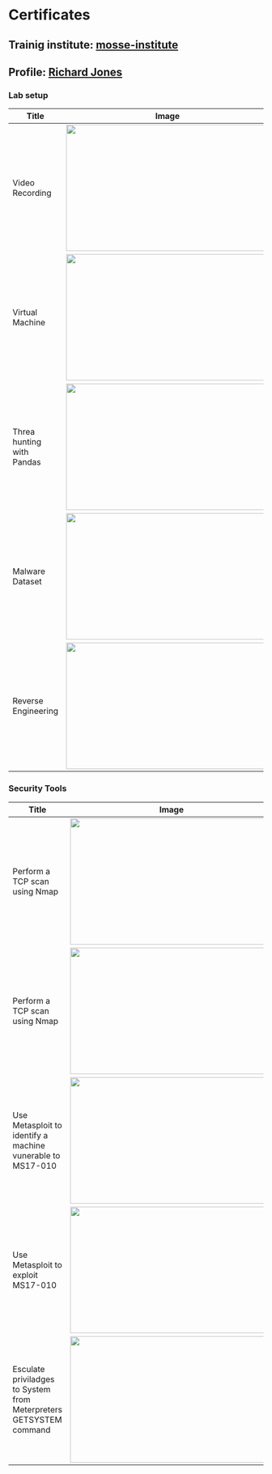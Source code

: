 # Certificates

## Trainig institute: [mosse-institute](https://www.mosse-institute.com/)
## Profile: [Richard Jones](https://students.mosse-institute.com/student/eoEPcxbizUSJ9yEZIWdLslF4Puj2)

### Lab setup

Title | Image
------|-------
Video Recording | <img src="/ac1d/images/Lab_videorecording.png" width=400 height=250> 
Virtual Machine  |<img src="/ac1d/images/Lab_VM.png" width=400 height=250> 
Threa hunting with Pandas |<img src="/ac1d/images/LabHuntingPandas.png" width=400 height=250>
Malware Dataset |<img src="/ac1d/images/Lab_malware.png" width=400 height=250>
Reverse Engineering |<img src="/ac1d/images/Lab_RE.png" width=400 height=250>

### Security Tools

Title | Image
------|-------
Perform a TCP scan using Nmap |  <img src="/ac1d/images/TCPScan.png" width=400 height=250>
Perform a TCP scan using Nmap |  <img src="/ac1d/images/UDPScan.png" width=400 height=250>
Use Metasploit to identify a machine vunerable to MS17-010 | <img src="/ac1d/images/ident_ms17_010.png" width=400 height=250>
Use Metasploit to exploit MS17-010 |  <img src="/ac1d/images/meta_ms17_010.png" width=400 height=250>
Esculate priviladges to System from Meterpreters GETSYSTEM command | <img src="/ac1d/images/MeterpeterGetsystem.png" width=400 height=250>
